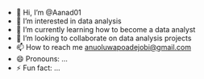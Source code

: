 - 👋 Hi, I’m @Aanad01
- 👀 I’m interested in data analysis
- 🌱 I’m currently learning how to become a data analyst
- 💞️ I’m looking to collaborate on data analysis projects
- 📫 How to reach me anuoluwapoadejobi@gmail.com
- 😄 Pronouns: ...
- ⚡ Fun fact: ...

<!---
Aanad01/Aanad01 is a ✨ special ✨ repository because its `README.md` (this file) appears on your GitHub profile.
You can click the Preview link to take a look at your changes.
--->
